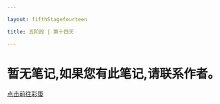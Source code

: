 ```yaml
---

layout: fifthStagefourteen

title: 五阶段 | 第十四天

---
```


# 暂无笔记,如果您有此笔记,请联系作者。

<a href="/learning-notes/easterEgg/easterEgg">点击前往彩蛋</a>

<script setup>
    
</script>

